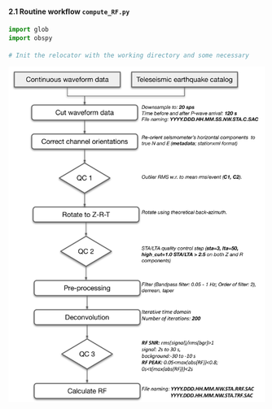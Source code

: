 <!---
LINK TO DOWNLOAD A DATASET TO USE...
LOOK here for more ideas:...https://github.com/insarlab/MintPy/tree/main/docs
```bash
wget https://zenodo.org/record/3952953/files/FernandinaSenDT128.tar.xz
tar -xvJf FernandinaSenDT128.tar.xz
cd FernandinaSenDT128/mintpy
smallbaselineApp.py ${MINTPY_HOME}/mintpy/data/input_files/FernandinaSenDT128.txt
```
--->

#### 2.1 Routine workflow `compute_RF.py` ####

```python
import glob
import obspy

# Init the relocator with the working directory and some necessary

```

![My Image](../plots/rf_steps.jpg)

